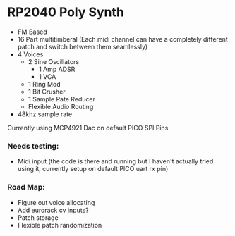 # RP2040 Poly Synth

- FM Based
- 16 Part multitimberal (Each midi channel can have a completely different patch and switch between them seamlessly)
- 4 Voices
    - 2 Sine Oscillators
        - 1 Amp ADSR
        - 1 VCA
    - 1 Ring Mod
    - 1 Bit Crusher
    - 1 Sample Rate Reducer
    - Flexible Audio Routing
- 48khz sample rate

Currently using MCP4921 Dac on default PICO SPI Pins

### Needs testing: 
- Midi input (the code is there and running but I haven't actually tried using it, currently setup on default PICO uart rx pin)

### Road Map:
- Figure out voice allocating
- Add eurorack cv inputs?
- Patch storage
- Flexible patch randomization
